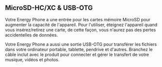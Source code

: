 ## MicroSD-HC/XC & USB-OTG
Votre Energy Phone a une entrée pour les cartes mémoire MicroSD pour augmenter la capacité de l'appareil. Pour l'utiliser, éteignez l'appareil quand vous insérez/retirez une carte, de cette façon, vous n'aurez pas des pertes accidentelles de données.

Votre Energy Phone a aussi une sortie USB-OTG pour transférer les fichiers dans votre ordinateur portable, tablette, pendrive et d'autres. Branchez le câble inclut avec le produit pour connecter et gérer le transfert de votre musique, vidéos et photos.
